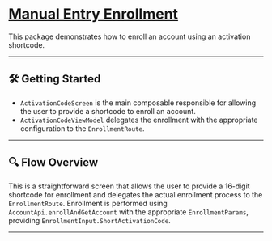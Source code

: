 # [Manual Entry Enrollment](https://www.futurae.com/docs/guide/futurae-sdks/mobile-sdk-android/#enroll-with-activation-shortcode)

This package demonstrates how to enroll an account using an activation shortcode.

---

## 🛠 Getting Started

- `ActivationCodeScreen` is the main composable responsible for allowing the user to provide a shortcode to enroll an account.
- `ActivationCodeViewModel` delegates the enrollment with the appropriate configuration to the `EnrollmentRoute`.

---

## 🔍 Flow Overview

This is a straightforward screen that allows the user to provide a 16-digit shortcode for enrollment and delegates the actual enrollment process to the `EnrollmentRoute`.
Enrollment is performed using `AccountApi.enrollAndGetAccount` with the appropriate `EnrollmentParams`, providing `EnrollmentInput.ShortActivationCode`.

---

